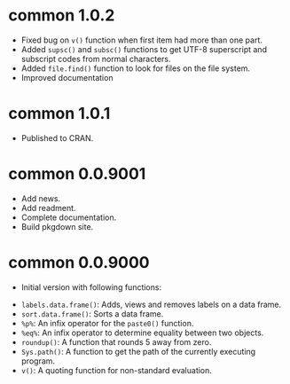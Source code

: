 # common 1.0.2

* Fixed bug on `v()` function when first item had more than one part.
* Added `supsc()` and `subsc()` functions to get UTF-8 superscript and subscript
codes from normal characters.
* Added `file.find()` function to look for files on the file system.
* Improved documentation

# common 1.0.1

* Published to CRAN.

# common 0.0.9001

* Add news.
* Add readment.
* Complete documentation.
* Build pkgdown site.

# common 0.0.9000

* Initial version with following functions: 
- `labels.data.frame()`: Adds, views and removes labels on a data frame.
- `sort.data.frame()`: Sorts a data frame.
- `%p%`: An infix operator for the `paste0()` function.
- `%eq%`: An infix operator to determine equality between two objects.
- `roundup()`: A function that rounds 5 away from zero.
- `Sys.path()`: A function to get the path of the currently executing program.
- `v()`: A quoting function for non-standard evaluation.

